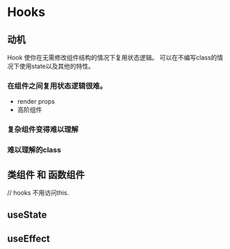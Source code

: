 # Hooks

## 动机

Hook 使你在无需修改组件结构的情况下复用状态逻辑。 可以在不编写class的情况下使用state以及其他的特性。

### 在组件之间复用状态逻辑很难。

- render props
- 高阶组件

### 复杂组件变得难以理解

### 难以理解的class

## 类组件 和 函数组件

// hooks 不用访问this.

## useState

## useEffect


